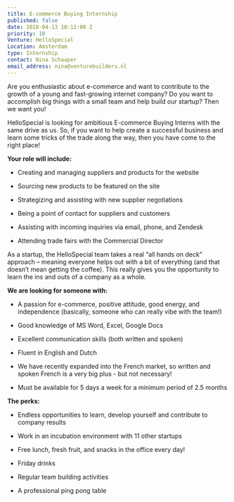 ```yaml
---
title: E-commerce Buying Internship
published: false
date: 2018-04-13 10:12:00 Z
priority: 18
Venture: HelloSpecial
Location: Amsterdam
type: Internship
contact: Nina Schaaper
email_address: nina@venturebuilders.nl
---
```


Are you enthusiastic about e-commerce and want to contribute to the growth of a young and fast-growing internet company? Do you want to accomplish big things with a small team and help build our startup? Then we want you!

HelloSpecial is looking for ambitious E-commerce Buying Interns with the same drive as us. So, if you want to help create a successful business and learn some tricks of the trade along the way, then you have come to the right place!

**Your role will include:**

* Creating and managing suppliers and products for the website

* Sourcing new products to be featured on the site

* Strategizing and assisting with new supplier negotiations

* Being a point of contact for suppliers and customers

* Assisting with incoming inquiries via email, phone, and Zendesk

* Attending trade fairs with the Commercial Director

As a startup, the HelloSpecial team takes a real “all hands on deck” approach – meaning everyone helps out with a bit of everything (and that doesn’t mean getting the coffee). This really gives you the opportunity to learn the ins and outs of a company as a whole.

**We are looking for someone with:**

* A passion for e-commerce, positive attitude, good energy, and independence (basically, someone who can really vibe with the team!)

* Good knowledge of MS Word, Excel, Google Docs

* Excellent communication skills (both written and spoken)

* Fluent in English and Dutch

* We have recently expanded into the French market, so written and spoken French is a very big plus - but not necessary!

* Must be available for 5 days a week for a minimum period of 2.5 months

**The perks:**

* Endless opportunities to learn, develop yourself and contribute to company results

* Work in an incubation environment with 11 other startups

* Free lunch, fresh fruit, and snacks in the office every day!

* Friday drinks

* Regular team building activities

* A professional ping pong table
